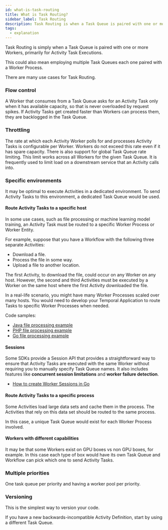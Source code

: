 ```yaml
---
id: what-is-task-routing
title: What is Task Routing?
sidebar_label: Task Routing
description: Task Routing is when a Task Queue is paired with one or more Worker Processes, primarily for Activity Task Executions.
tags:
  - explanation
---
```


Task Routing is simply when a Task Queue is paired with one or more Workers, primarily for Activity Task Executions.

This could also mean employing multiple Task Queues each one paired with a Worker Process.

There are many use cases for Task Routing.

### Flow control

A Worker that consumes from a Task Queue asks for an Activity Task only when it has available capacity, so that is never overloaded by request spikes.
If Activity Tasks get created faster than Workers can process them, they are backlogged in the Task Queue.

### Throttling

The rate at which each Activity Worker polls for and processes Activity Tasks is configurable per Worker.
Workers do not exceed this rate even if it has spare capacity.
There is also support for global Task Queue rate limiting.
This limit works across all Workers for the given Task Queue.
It is frequently used to limit load on a downstream service that an Activity calls into.

### Specific environments

It may be optimal to execute Activities in a dedicated environment.
To send Activity Tasks to this environment, a dedicated Task Queue would be used.

#### Route Activity Tasks to a specific host

In some use cases, such as file processing or machine learning model training, an Activity Task must be routed to a specific Worker Process or Worker Entity.

For example, suppose that you have a Workflow with the following three separate Activities:

- Download a file.
- Process the file in some way.
- Upload a file to another location.

The first Activity, to download the file, could occur on any Worker on any host.
However, the second and third Activities must be executed by a Worker on the same host where the first Activity downloaded the file.

In a real-life scenario, you might have many Worker Processes scaled over many hosts.
You would need to develop your Temporal Application to route Tasks to specific Worker Processes when needed.

Code samples:

- [Java file processing example](https://github.com/temporalio/samples-java/tree/master/src/main/java/io/temporal/samples/fileprocessing)
- [PHP file processing example](https://github.com/temporalio/samples-php/tree/master/app/src/FileProcessing)
- [Go file processing example](https://github.com/temporalio/samples-go/tree/master/fileprocessing)

#### Sessions

Some SDKs provide a Session API that provides a straightforward way to ensure that Activity Tasks are executed with the same Worker without requiring you to manually specify Task Queue names.
It also includes features like **concurrent session limitations** and **worker failure detection**.

- [How to create Worker Sessions in Go](/go/how-to-create-a-worker-session-in-go)

#### Route Activity Tasks to a specific process

Some Activities load large data sets and cache them in the process.
The Activities that rely on this data set should be routed to the same process.

In this case, a unique Task Queue would exist for each Worker Process involved.

#### Workers with different capabilities

It may be that some Workers exist on GPU boxes vs non GPU boxes, for example.
In this case each type of box would have its own Task Queue and Workflow can pick which one to send Activity Tasks.

### Multiple priorities

One task queue per priority and having a worker pool per priority.

### Versioning

This is the simplest way to version your code.

If you have a new backwards-incompatible Activity Definition, start by using a different Task Queue.
